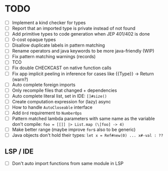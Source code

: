# TODO

- [ ] Implement a kind checker for types
- [ ] Report that an imported type is private instead of not found
- [ ] Add primitive types to code generation when JEP 401/402 is done
- [ ] 0-cost opaque types
- [ ] Disallow duplicate labels in pattern matching
- [ ] Rename operators and java keywords to be more java-friendly (WIP)
- [ ] Fix pattern matching warnings (records)
- [ ] TCO
- [ ] Fix double CHECKCAST on native function calls
- [ ] Fix app implicit peeling in inference for cases like {{Type}} -> Return (warn?)
- [ ] Auto complete foreign imports
- [ ] Only recompile files that changed + dependencies
- [ ] Auto complete literal list, set in IDE: `[]#size()`
- [ ] Create computation expression for (lazy) async
- [ ] How to handle `AutoCloseable` interface
- [ ] Add `Ord` requirement to `NumberOps`
- [ ] Pattern matched lambda parameters with same name as the variable don't compile: `foo = [[]] |> List.map (\[foo] -> 4)`
- [ ] Make better range (maybe improve `for`s also to be generic)
- [ ] Java objects don't hold their types: `let x = Ref#new(0) ... x#-val : ??`

## LSP / IDE

- [ ] Don't auto import functions from same module in LSP